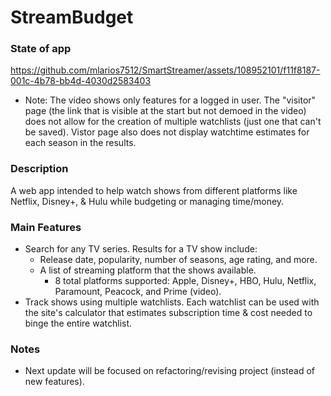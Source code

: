 
# StreamBudget
### State of app
https://github.com/mlarios7512/SmartStreamer/assets/108952101/f11f8187-001c-4b78-bb4d-4030d2583403




* Note: The video shows only features for a logged in user. The "visitor" page (the link that is visible at the start but not demoed in the video) does not allow for the creation of multiple watchlists (just one that can't be saved). Vistor page also does not display watchtime estimates for each season in the results.

### Description

A web app intended to help watch shows from different platforms like Netflix, Disney+, & Hulu while budgeting or managing time/money.

### Main Features
* Search for any TV series. Results for a TV show include:
	* Release date, popularity, number of seasons, age rating, and more.
	* A list of streaming platform that the shows available.
		* 8 total platforms supported: Apple, Disney+, HBO, Hulu, Netflix, Paramount, Peacock, and Prime (video).
* Track shows using multiple watchlists. Each watchlist can be used with the site's calculator that estimates subscription time & cost needed to binge the entire watchlist.

### Notes
* Next update will be focused on refactoring/revising project (instead of new features).